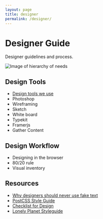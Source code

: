 ```yaml
---
layout: page
title: designer
permalink: /designer/
---
```


# Designer Guide

Designer guidelines and process.

![Image of hierarchy of needs](https://raw.githubusercontent.com/hypenotic/handbook/gh-pages/src/images/hierarchy-of-needs.png)

## Design Tools

* [Design tools we use](#development-tools-we-use)
* Photoshop 
* Wireframing
* Sketch
* White board
* Typekit
* Framerjs
* Gather Content

## Design Workflow

* Designing in the browser
* 80/20 rule
* Visual inventory

## Resources
* [Why designers should never use fake text](]http://thenextweb.com/dd/2015/04/09/why-designers-should-never-use-fake-text/)
* [PostCSS Style Guide](https://github.com/morishitter/postcss-style-guide)
* [Checklist for Design](http://www.hailpixel.com/articles/checklist-for-design)
* [Lonely Planet Styleguide](http://rizzo.lonelyplanet.com/styleguide/design-elements/colours)
